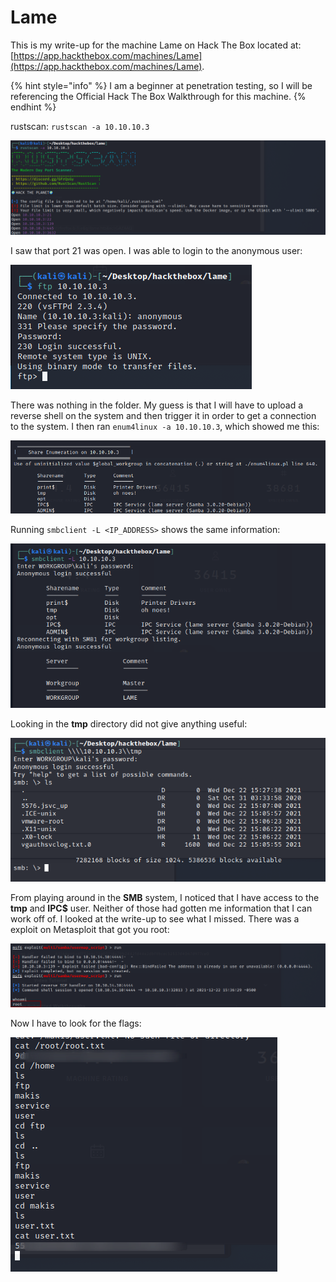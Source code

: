 # Lame

This is my write-up for the machine Lame on Hack The Box located at: [https://app.hackthebox.com/machines/Lame](https://app.hackthebox.com/machines/Lame).

{% hint style="info" %}
I am a beginner at penetration testing, so I will be referencing the Official Hack The Box Walkthrough for this machine.
{% endhint %}

rustscan:  `rustscan -a 10.10.10.3`

![](<../../.gitbook/assets/image (327).png>)

I saw that port 21 was open. I was able to login to the anonymous user:

![](<../../.gitbook/assets/image (343).png>)

There was nothing in the folder. My guess is that I will have to upload a reverse shell on the system and then trigger it in order to get a connection to the system. I then ran `enum4linux -a 10.10.10.3`, which showed me this:

![](<../../.gitbook/assets/image (336).png>)

Running `smbclient -L <IP_ADDRESS>` shows the same information:

![](<../../.gitbook/assets/image (341).png>)

Looking in the **tmp** directory did not give anything useful:

![](<../../.gitbook/assets/image (349).png>)

From playing around in the **SMB** system, I noticed that I have access to the **tmp** and **IPC$** user. Neither of those had gotten me information that I can work off of. I looked at the write-up to see what I missed. There was a exploit on Metasploit that got you root:

![](<../../.gitbook/assets/image (351).png>)

Now I have to look for the flags:

![](<../../.gitbook/assets/image (339).png>)
